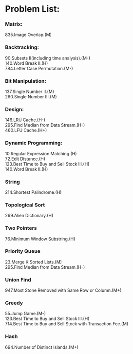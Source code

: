 # Problem List:  
  
### Matrix:  
835.Image Overlap.(M)

### Backtracking:  
90.Subsets II(including time analysis).(M-)  
140.Word Break II.(H)  
784.Letter Case Permutation.(M-)

### Bit Manipulation:
137.Single Number II.(M)  
260.Single Number III.(M)  

### Design:
146.LRU Cache.(H-)   
295.Find Median from Data Stream.(H-)   
460.LFU Cache.(H+)

### Dynamic Programming:
10.Regular Expression Matching.(H)  
72.Edit Distance.(H)  
123.Best Time to Buy and Sell Stock III.(H)  
140.Word Break II.(H)  

### String
214.Shortest Palindrome.(H)

### Topological Sort
269.Alien Dictionary.(H)  

### Two Pointers
76.Minimum Window Substring.(H)  

### Priority Queue
23.Merge K Sorted Lists.(M)  
295.Find Median from Data Stream.(H-)  

### Union Find
947.Most Stone Removed with Same Row or Column.(M+)  

### Greedy
55.Jump Game.(M-)  
123.Best Time to Buy and Sell Stock III.(H)  
714.Best Time to Buy and Sell Stock with Transaction Fee.(M)

### Hash
694.Number of Distinct Islands.(M+)  
   




